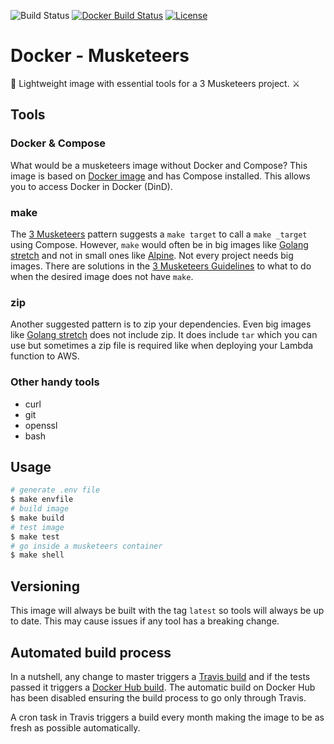 ![Build Status](https://travis-ci.org/flemay/docker-musketeers.svg?branch=master)
[![Docker Build Status](https://img.shields.io/docker/build/flemay/musketeers.svg)](https://hub.docker.com/r/flemay/musketeers)
[![License](https://img.shields.io/dub/l/vibe-d.svg)](LICENSE)

# Docker - Musketeers

🐳 Lightweight image with essential tools for a 3 Musketeers project. ⚔️

## Tools

### Docker & Compose

What would be a musketeers image without Docker and Compose? This image is based on [Docker image](https://hub.docker.com/r/_/docker/) and has Compose installed. This allows you to access Docker in Docker (DinD).

### make

The [3 Musketeers](https://github.com/flemay/3musketeers) pattern suggests a `make target` to call a `make _target` using Compose. However, `make` would often be in big images like [Golang stretch](https://hub.docker.com/_/golang/) and not in small ones like [Alpine](https://hub.docker.com/_/alpine/). Not every project needs big images. There are solutions in the [3 Musketeers Guidelines](https://github.com/flemay/3musketeers/blob/master/GUIDELINES.md) to what to do when the desired image does not have `make`.

### zip

Another suggested pattern is to zip your dependencies. Even big images like [Golang stretch](https://hub.docker.com/_/golang/) does not include zip. It does include `tar` which you can use but sometimes a zip file is required like when deploying your Lambda function to AWS.

### Other handy tools

- curl
- git
- openssl
- bash

## Usage

```bash
# generate .env file
$ make envfile
# build image
$ make build
# test image
$ make test
# go inside a musketeers container
$ make shell
```

## Versioning

This image will always be built with the tag `latest` so tools will always be up to date. This may cause issues if any tool has a breaking change.

## Automated build process

In a nutshell, any change to master triggers a [Travis build](https://travis-ci.org/flemay/docker-musketeers) and if the tests passed it triggers a [Docker Hub build](https://hub.docker.com/r/flemay/musketeers/builds/). The automatic build on Docker Hub has been disabled ensuring the build process to go only through Travis.

A cron task in Travis triggers a build every month making the image to be as fresh as possible automatically.

